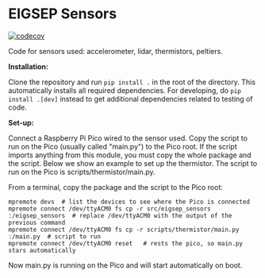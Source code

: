 # EIGSEP Sensors

[![codecov](https://codecov.io/github/EIGSEP/eigsep-sensors/graph/badge.svg?token=WV88G15IG9)](https://codecov.io/github/EIGSEP/eigsep-sensors)

Code for sensors used: accelerometer, lidar, thermistors, peltiers.

**Installation:**

Clone the repository and run `pip install .` in the root of the directory. This automatically installs all required dependencies. For developing, do `pip install .[dev]` instead to get additional dependencies related to testing of code.

**Set-up:**

Connect a Raspberry Pi Pico wired to the sensor used. Copy the script to run on the Pico (usually called "main.py") to the Pico root. If the script imports anything from this module, you must copy the whole package and the script. Below we show an example to set up the thermistor. The script to run on the Pico is scripts/thermistor/main.py.

From a terminal, copy the package and the script to the Pico root:
```shell
mpremote devs  # list the devices to see where the Pico is connected
mpremote connect /dev/ttyACM0 fs cp -r src/eigsep_sensors :/eigsep_sensors  # replace /dev/ttyACM0 with the output of the previous command
mpremote connect /dev/ttyACM0 fs cp -r scripts/thermistor/main.py :/main.py  # script to run
mpremote connect /dev/ttyACM0 reset   # rests the pico, so main.py stars automatically
```

Now main.py is running on the Pico and will start automatically on boot.
